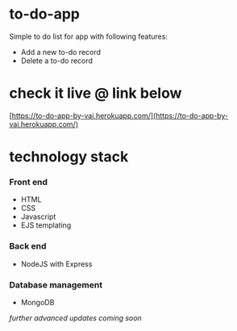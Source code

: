 # to-do-app
Simple to do list for app with following features:
* Add a new to-do record
* Delete a to-do record
# check it live @ link below
[https://to-do-app-by-vai.herokuapp.com/](https://to-do-app-by-vai.herokuapp.com/)
# technology stack 
### Front end
* HTML 
* CSS
* Javascript
* EJS templating
### Back end
* NodeJS with Express
### Database management
* MongoDB

_further advanced updates coming soon_